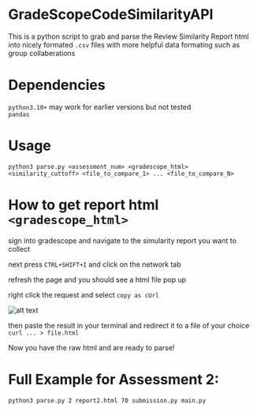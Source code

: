 # GradeScopeCodeSimilarityAPI
This is a python script to grab and parse the Review Similarity Report html into nicely formated `.csv` files 
with more helpful data formating such as group collaberations

# Dependencies
`python3.10+` may work for earlier versions but not tested\
`pandas`

# Usage
`python3 parse.py <assessment_num> <gradescope_html> <similarity_cuttoff> <file_to_compare_1> ... <file_to_compare_N>`

# How to get report html `<gradescope_html>`
sign into gradescope and navigate to the simularity report you want to collect

next press `CTRL+SHIFT+I` and click on the network tab

refresh the page and you should see a html file pop up

right click the request and select `copy as cUrl`

![alt text]([https://github.com/jmshima01/GradescopeSimilarityAPI/img.png](https://github.com/jmshima01/GradescopeCodeSimilarityAPI/blob/main/img.png))

then paste the result in your terminal and redirect it to a file of your choice
`curl ... > file.html`

Now you have the raw html and are ready to parse!

# Full Example for Assessment 2:

`python3 parse.py 2 report2.html 70 submission.py main.py`
